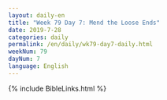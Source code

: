 ```yaml
---
layout: daily-en
title: "Week 79 Day 7: Mend the Loose Ends"
date: 2019-7-28 
categories: daily
permalink: /en/daily/wk79-day7-daily.html
weekNum: 79
dayNum: 7
language: English
---
```

{% include BibleLinks.html %} 
